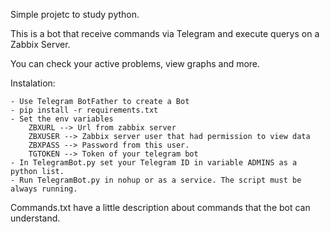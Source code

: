 Simple projetc to study python.

This is a bot that receive commands via Telegram and execute querys on a Zabbix Server.

You can check your active problems, view graphs and more.

Instalation:

	- Use Telegram BotFather to create a Bot
	- pip install -r requirements.txt
	- Set the env variables
		ZBXURL --> Url from zabbix server
		ZBXUSER --> Zabbix server user that had permission to view data
		ZBXPASS --> Password from this user.
		TGTOKEN --> Token of your telegram bot
	- In TelegramBot.py set your Telegram ID in variable ADMINS as a python list.
	- Run TelegramBot.py in nohup or as a service. The script must be always running.





Commands.txt have a little description about commands that the bot can understand.
